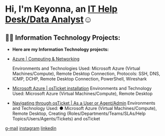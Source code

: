 <h1>Hi, I'm Keyonna, an <a href="https://www.linkedin.com/in/keyonna-hicks-ba663113b/">IT Help Desk/Data Analyst</a>☺</h1>

<h2>👨‍💻 Information Technology Projects:</h2>

- <b>Here are my Information Technology projects:</b>
- [Azure | Computing & Networking](https://kiitokeystudios.com/informationtech/)
  
    Environments and Technologies Used:
   Microsoft Azure (Virtual Machines/Compute), Remote Desktop Connection, Protocols: SSH, DNS, ICMP, DCHP, Remote Desktop Connection, PowerShell, Wireshark


- [Microsoft Azure | osTicket installation](https://kiitokeystudios.com/informationtech/)
Environments and Technology Used: Microsoft Azure (Virtual Machines/Compute), Remote Desktop


- [Navigating through osTicket | As a User or Agent/Admin](https://kiitokeystudios.com/informationtech/)
Environments and Technology Used:
    ● Microsoft Azure (Virtual Machines/Compute), Remote Desktop, Creating (Roles/Departments/Teams/SLAs/Help Topics/Users/Agents/Tickets) and osTicket
 
[g-mail](kiitokeyonna@gmail.com)    [instagram](https://www.instagram.com/kiikiitag/)    [linkedin](https://www.linkedin.com/in/keyonna-hicks-ba663113b/)
